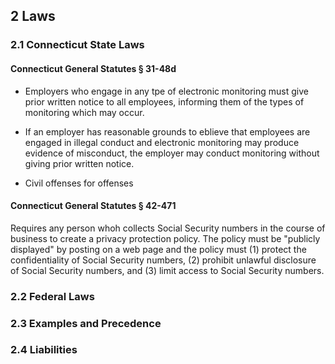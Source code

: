 ## 2 Laws

### 2.1 Connecticut State Laws

#### Connecticut General Statutes § 31-48d

 - Employers who engage in any tpe of electronic monitoring must give prior written 
   notice to all employees, informing them of the types of monitoring which may 
   occur.

 - If an employer has reasonable grounds to eblieve that employees are engaged in illegal conduct and electronic monitoring may produce evidence of misconduct, the employer may conduct monitoring without giving prior written notice.

 - Civil offenses for offenses

#### Connecticut General Statutes § 42-471

Requires any person whoh collects Social Security numbers in the course of business 
to create a privacy protection policy. The policy must be "publicly displayed" by 
posting on a web page and the policy must (1) protect the confidentiality of Social 
Security numbers, (2) prohibit unlawful disclosure of Social Security numbers, and 
(3) limit access to Social Security numbers.


### 2.2 Federal Laws

### 2.3 Examples and Precedence

### 2.4 Liabilities
